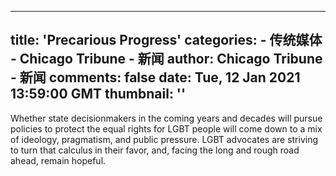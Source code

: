 
---
title: 'Precarious Progress'
categories: 
    - 传统媒体
    - Chicago Tribune - 新闻
author: Chicago Tribune - 新闻
comments: false
date: Tue, 12 Jan 2021 13:59:00 GMT
thumbnail: ''
---

<div>   
<div class="content">
    <div class="field field-name-body field-type-text-with-summary field-label-hidden">
      Whether state decisionmakers in the coming years and decades will pursue policies to protect the equal rights for LGBT people will come down to a mix of ideology, pragmatism, and public pressure. LGBT advocates are striving to turn that calculus in their favor, and, facing the long and rough road ahead, remain hopeful.  </div>  </div>

  
  
  
</div>
            